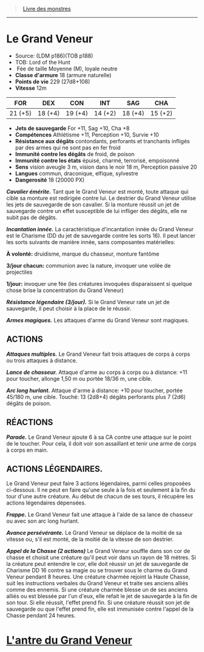 ﻿> [Livre des monstres](tome_of_beasts.md)

---

# Le Grand Veneur

- Source: (LDM p186)(TOB p188)
- TOB: Lord of the Hunt
-  Fée de taille Moyenne (M), loyale neutre
- **Classe d'armure** 18 (armure naturelle)
- **Points de vie** 229 (27d8+108)
- **Vitesse** 12m

|FOR|DEX|CON|INT|SAG|CHA|
|---|---|---|---|---|---|
|21 (+5)|18 (+4)|19 (+4)|14 (+2)|18 (+4)|15 (+2)|

- **Jets de sauvegarde** For +11, Sag +10, Cha +8
- **Compétences** Athlétisme +11, Perception +10, Survie +10
- **Résistance aux dégâts** contondants, perforants et tranchants infligés par des armes qui ne sont pas en fer froid
- **Immunité contre les dégâts** de froid, de poison
- **Immunité contre les états** épuisé, charmé, terrorisé, empoisonné
- **Sens** vision aveugle 3 m, vision dans le noir 18 m, Perception passive 20
- **Langues** commun, draconique, elfique, sylvestre
- **Dangerosité** 18 (20000 PX)

**_Cavalier émérite._** Tant que le Grand Veneur est monté, toute attaque qui cible sa monture est redirigée contre lui. Le destrier du Grand Veneur utilise les jets de sauvegarde de son cavalier. Si la monture réussit un jet de sauvegarde contre un effet susceptible de lui infliger des dégâts, elle ne subit pas de dégâts.

**_Incantation innée._** La caractéristique d'incantation innée du Grand Veneur est le Charisme (DD du jet de sauvegarde contre les sorts 16). Il peut lancer les sorts suivants de manière innée, sans composantes matérielles:

**À volonté:** druidisme, marque du chasseur, monture fantôme

**3/jour chacun:** communion avec la nature, invoquer une volée de projectiles

**1/jour:** invoquer une fée (les créatures invoquées disparaissent si quelque chose brise la concentration du Grand Veneur)

**_Résistance légendaire (3/jour)._** Si le Grand Veneur rate un jet de sauvegarde, il peut choisir à la place de le réussir.

**_Armes magiques._** Les attaques d'arme du Grand Veneur sont magiques.

## ACTIONS

**_Attaques multiples._** Le Grand Veneur fait trois attaques de corps à corps ou trois attaques à distance.

**_Lance de chasseur._** Attaque d'arme au corps à corps ou à distance: +11 pour toucher, allonge 1,50 m ou portée 18/36 m, une cible.

**_Arc long hurlant._** Attaque d'arme à distance: +10 pour toucher, portée 45/180 m, une cible. Touché: 13 (2d8+4) dégâts perforants plus 7 (2d6) dégâts de poison.

## RÉACTIONS

**_Parade._** Le Grand Veneur ajoute 6 à sa CA contre une attaque sur le point de le toucher. Pour cela, il doit voir son assaillant et tenir une arme de corps à corps en main.

## ACTIONS LÉGENDAIRES.

Le Grand Veneur peut faire 3 actions légendaires, parmi celles proposées ci-dessous. Il ne peut en faire qu'une seule à la fois et seulement à la fin du tour d'une autre créature. Au début de chacun de ses tours, il récupère les actions légendaires dépensées.

**_Frappe._** Le Grand Veneur fait une attaque à l'aide de sa lance de chasseur ou avec son arc long hurlant.

**_Avance persévérante._** Le Grand Veneur se déplace de la moitié de sa vitesse ou, s'il est monté, de la moitié de la vitesse de son destrier.

**_Appel de la Chasse (2 actions)_** Le Grand Veneur souffle dans son cor de chasse et choisit une créature qu'il peut voir dans un rayon de 18 mètres. Si la créature peut entendre le cor, elle doit réussir un jet de sauvegarde de Charisme DD 16 contre sa magie ou se trouver sous le charme du Grand Veneur pendant 8 heures. Une créature charmée rejoint la Haute Chasse, suit les instructions verbales du Grand Veneur et traite ses anciens alliés comme des ennemis. Si une créature charmée blesse un de ses anciens alliés ou est blessée par l'un d'eux, elle refait le jet de sauvegarde à la fin de son tour. Si elle réussit, l'effet prend fin. Si une créature réussit son jet de sauvegarde ou que l'effet prend fin, elle est immunisée contre l'appel de la Chasse pendant 24 heures.

# [L'antre du Grand Veneur](tome_of_beasts_lantre_du_grand_veneur.md)

